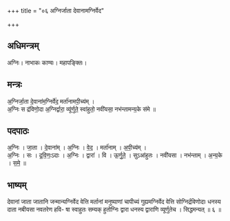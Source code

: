 +++
title = "०६ अग्निर्जाता देवानामग्निर्वेद"

+++
## अधिमन्त्रम्
अग्निः। नाभाकः काण्वः। महापङ्क्तिः।

## मन्त्रः
अ॒ग्निर्जा॒ता दे॒वाना॑म॒ग्निर्वे॑द॒ मर्ता॑नामपी॒च्य॑म् ।  
अ॒ग्निः स द्र॑विणो॒दा अ॒ग्निर्द्वारा॒ व्यू॑र्णुते॒ स्वा॑हुतो॒ नवी॑यसा॒ नभ॑न्तामन्य॒के स॑मे ॥

## पदपाठः
अ॒ग्निः । जा॒ता । दे॒वाना॑म् । अ॒ग्निः । वे॒द॒ । मर्ता॑नाम् । अ॒पी॒च्य॑म् ।  
अ॒ग्निः । सः । द्र॒वि॒णः॒ऽदाः । अ॒ग्निः । द्वारा॑ । वि । ऊ॒र्णु॒ते॒ । सुऽआ॑हुतः । नवी॑यसा । नभ॑न्ताम् । अ॒न्य॒के । स॒मे॒ ॥

## भाष्यम्
देवानां जाता जातानि जन्मान्यग्निर्वेद वेत्ति मर्तानां मनुष्याणां चापीच्यं गुह्यमग्निर्वेद वेत्ति सोग्निर्द्रविणोदाः धनस्य दाता नबीयसा नवतरेण हवि- षा स्वाहुतः सम्यक् हुतोग्निः द्वारा धनस्य द्वाराणि व्यूर्णुतेच । सिद्धमन्यत् ॥ ६ ॥